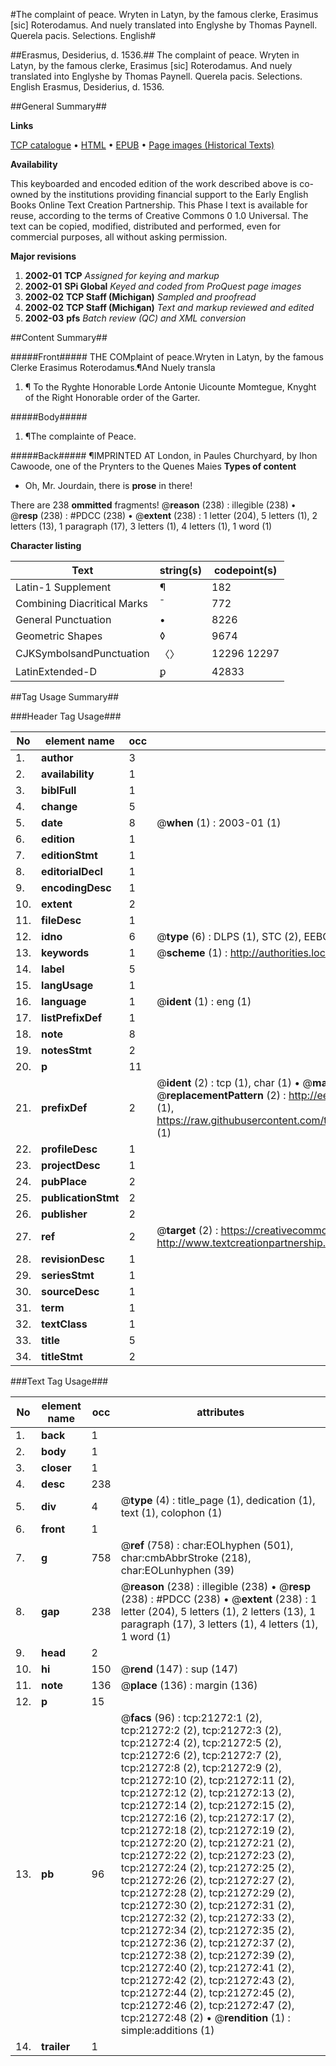 #The complaint of peace. Wryten in Latyn, by the famous clerke, Erasimus [sic] Roterodamus. And nuely translated into Englyshe by Thomas Paynell. Querela pacis. Selections. English#

##Erasmus, Desiderius, d. 1536.##
The complaint of peace. Wryten in Latyn, by the famous clerke, Erasimus [sic] Roterodamus. And nuely translated into Englyshe by Thomas Paynell.
Querela pacis. Selections. English
Erasmus, Desiderius, d. 1536.

##General Summary##

**Links**

[TCP catalogue](http://www.ota.ox.ac.uk/tcp/)  • 
[HTML](http://tei.it.ox.ac.uk/tcp/Texts-HTML/free/A00/A00342.html)  • 
[EPUB](http://tei.it.ox.ac.uk/tcp/Texts-EPUB/free/A00/A00342.epub) • 
[Page images (Historical Texts)](https://data.historicaltexts.jisc.ac.uk/view?pubId=eebo-99855770e&pageId=eebo-99855770e-21272-1)

**Availability**

This keyboarded and encoded edition of the
	       work described above is co-owned by the institutions
	       providing financial support to the Early English Books
	       Online Text Creation Partnership. This Phase I text is
	       available for reuse, according to the terms of Creative
	       Commons 0 1.0 Universal. The text can be copied,
	       modified, distributed and performed, even for
	       commercial purposes, all without asking permission.

**Major revisions**

1. __2002-01__ __TCP__ *Assigned for keying and markup*
1. __2002-01__ __SPi Global__ *Keyed and coded from ProQuest page images*
1. __2002-02__ __TCP Staff (Michigan)__ *Sampled and proofread*
1. __2002-02__ __TCP Staff (Michigan)__ *Text and markup reviewed and edited*
1. __2002-03__ __pfs__ *Batch review (QC) and XML conversion*

##Content Summary##

#####Front#####
THE COMplaint of peace.Wryten in Latyn, by the famous Clerke Erasimus Roterodamus.¶And Nuely transla
1. ¶ To the Ryghte Honorable Lorde Antonie Uicounte Momtegue, Knyght of the Right Honorable order of the Garter.

#####Body#####

1. ¶The complainte of Peace.

#####Back#####
¶IMPRINTED AT London, in Paules Churchyard, by Ihon Cawoode, one of the Prynters to the Quenes Maies
**Types of content**

  * Oh, Mr. Jourdain, there is **prose** in there!

There are 238 **ommitted** fragments! 
 @__reason__ (238) : illegible (238)  •  @__resp__ (238) : #PDCC (238)  •  @__extent__ (238) : 1 letter (204), 5 letters (1), 2 letters (13), 1 paragraph (17), 3 letters (1), 4 letters (1), 1 word (1)

**Character listing**


|Text|string(s)|codepoint(s)|
|---|---|---|
|Latin-1 Supplement|¶|182|
|Combining             Diacritical Marks|̄|772|
|General Punctuation|•|8226|
|Geometric Shapes|◊|9674|
|CJKSymbolsandPunctuation|〈〉|12296 12297|
|LatinExtended-D|ꝑ|42833|

##Tag Usage Summary##

###Header Tag Usage###

|No|element name|occ|attributes|
|---|---|---|---|
|1.|__author__|3||
|2.|__availability__|1||
|3.|__biblFull__|1||
|4.|__change__|5||
|5.|__date__|8| @__when__ (1) : 2003-01 (1)|
|6.|__edition__|1||
|7.|__editionStmt__|1||
|8.|__editorialDecl__|1||
|9.|__encodingDesc__|1||
|10.|__extent__|2||
|11.|__fileDesc__|1||
|12.|__idno__|6| @__type__ (6) : DLPS (1), STC (2), EEBO-CITATION (1), PROQUEST (1), VID (1)|
|13.|__keywords__|1| @__scheme__ (1) : http://authorities.loc.gov/ (1)|
|14.|__label__|5||
|15.|__langUsage__|1||
|16.|__language__|1| @__ident__ (1) : eng (1)|
|17.|__listPrefixDef__|1||
|18.|__note__|8||
|19.|__notesStmt__|2||
|20.|__p__|11||
|21.|__prefixDef__|2| @__ident__ (2) : tcp (1), char (1)  •  @__matchPattern__ (2) : ([0-9\-]+):([0-9IVX]+) (1), (.+) (1)  •  @__replacementPattern__ (2) : http://eebo.chadwyck.com/downloadtiff?vid=$1&page=$2 (1), https://raw.githubusercontent.com/textcreationpartnership/Texts/master/tcpchars.xml#$1 (1)|
|22.|__profileDesc__|1||
|23.|__projectDesc__|1||
|24.|__pubPlace__|2||
|25.|__publicationStmt__|2||
|26.|__publisher__|2||
|27.|__ref__|2| @__target__ (2) : https://creativecommons.org/publicdomain/zero/1.0/ (1), http://www.textcreationpartnership.org/docs/. (1)|
|28.|__revisionDesc__|1||
|29.|__seriesStmt__|1||
|30.|__sourceDesc__|1||
|31.|__term__|1||
|32.|__textClass__|1||
|33.|__title__|5||
|34.|__titleStmt__|2||


###Text Tag Usage###

|No|element name|occ|attributes|
|---|---|---|---|
|1.|__back__|1||
|2.|__body__|1||
|3.|__closer__|1||
|4.|__desc__|238||
|5.|__div__|4| @__type__ (4) : title_page (1), dedication (1), text (1), colophon (1)|
|6.|__front__|1||
|7.|__g__|758| @__ref__ (758) : char:EOLhyphen (501), char:cmbAbbrStroke (218), char:EOLunhyphen (39)|
|8.|__gap__|238| @__reason__ (238) : illegible (238)  •  @__resp__ (238) : #PDCC (238)  •  @__extent__ (238) : 1 letter (204), 5 letters (1), 2 letters (13), 1 paragraph (17), 3 letters (1), 4 letters (1), 1 word (1)|
|9.|__head__|2||
|10.|__hi__|150| @__rend__ (147) : sup (147)|
|11.|__note__|136| @__place__ (136) : margin (136)|
|12.|__p__|15||
|13.|__pb__|96| @__facs__ (96) : tcp:21272:1 (2), tcp:21272:2 (2), tcp:21272:3 (2), tcp:21272:4 (2), tcp:21272:5 (2), tcp:21272:6 (2), tcp:21272:7 (2), tcp:21272:8 (2), tcp:21272:9 (2), tcp:21272:10 (2), tcp:21272:11 (2), tcp:21272:12 (2), tcp:21272:13 (2), tcp:21272:14 (2), tcp:21272:15 (2), tcp:21272:16 (2), tcp:21272:17 (2), tcp:21272:18 (2), tcp:21272:19 (2), tcp:21272:20 (2), tcp:21272:21 (2), tcp:21272:22 (2), tcp:21272:23 (2), tcp:21272:24 (2), tcp:21272:25 (2), tcp:21272:26 (2), tcp:21272:27 (2), tcp:21272:28 (2), tcp:21272:29 (2), tcp:21272:30 (2), tcp:21272:31 (2), tcp:21272:32 (2), tcp:21272:33 (2), tcp:21272:34 (2), tcp:21272:35 (2), tcp:21272:36 (2), tcp:21272:37 (2), tcp:21272:38 (2), tcp:21272:39 (2), tcp:21272:40 (2), tcp:21272:41 (2), tcp:21272:42 (2), tcp:21272:43 (2), tcp:21272:44 (2), tcp:21272:45 (2), tcp:21272:46 (2), tcp:21272:47 (2), tcp:21272:48 (2)  •  @__rendition__ (1) : simple:additions (1)|
|14.|__trailer__|1||
